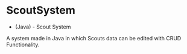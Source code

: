 # ScoutSystem

- (Java) - Scout System 

A system made in Java in which Scouts data can be edited with CRUD Functionality.

